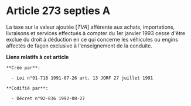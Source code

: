 # Article 273 septies A

La taxe sur la valeur ajoutée [*TVA*] afférente aux achats, importations, livraisons et services effectués à compter du 1er
janvier 1993 cesse d'être exclue du droit à déduction en ce qui concerne les véhicules ou engins affectés de façon exclusive
à l'enseignement de la conduite.

**Liens relatifs à cet article**

	**Créé par**:

	  - Loi n°91-716 1991-07-26 art. 13 JORF 27 juillet 1991

	**Codifié par**:

	  - Décret n°92-836 1992-08-27
